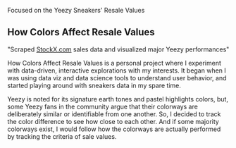 Focused on the Yeezy Sneakers' Resale Values
## How Colors Affect Resale Values

"Scraped [StockX.com](https://stockx.com/search/adidas/yeezy/release-date?s=yeezy) sales data and visualized major Yeezy performances"

How Colors Affect Resale Values is a personal project where I experiment with data-driven, interactive explorations with my interests. It began when I was using data viz and data science tools to understand user behavior, and started playing around with sneakers data in my spare time.

Yeezy is noted for its signature earth tones and pastel highlights colors, but, some Yeezy fans in the community argue that their colorways are deliberately similar or identifiable from one another. So, I decided to track the color difference to see how close to each other. And if some majority colorways exist, I would follow how the colorways are actually performed by tracking the criteria of sale values.